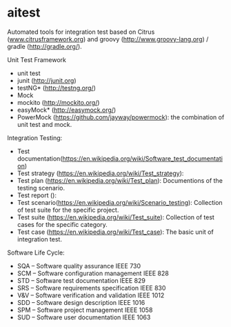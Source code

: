 # aitest
Automated tools for integration test based on Citrus (www.citrusframework.org) and groovy (http://www.groovy-lang.org) / gradle (http://gradle.org/).


Unit Test Framework
 - unit test
  - junit (http://junit.org)
  - testNG* (http://testng.org/)
 - Mock
  - mockito (http://mockito.org/)
  - easyMock* (http://easymock.org/)
 - PowerMock (https://github.com/jayway/powermock): the combination of unit test and mock.
 
Integration Testing:
  - Test documentation(https://en.wikipedia.org/wiki/Software_test_documentation)
  - Test strategy (https://en.wikipedia.org/wiki/Test_strategy):
  - Test plan (https://en.wikipedia.org/wiki/Test_plan): Documentions of the testing scenario.
  - Test report (): 
  - Test scenario(https://en.wikipedia.org/wiki/Scenario_testing): Collection of test suite for the specific project.
  - Test suite (https://en.wikipedia.org/wiki/Test_suite): Collection of test cases for the specific category.
  - Test case (https://en.wikipedia.org/wiki/Test_case): The basic unit of integration test.
  
Software Life Cycle:
- SQA – Software quality assurance IEEE 730
- SCM – Software configuration management IEEE 828
- STD – Software test documentation IEEE 829
- SRS – Software requirements specification IEEE 830
- V&V – Software verification and validation IEEE 1012
- SDD – Software design description IEEE 1016
- SPM – Software project management IEEE 1058
- SUD – Software user documentation IEEE 1063
